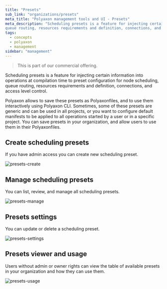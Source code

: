```yaml
---
title: "Presets"
sub_link: "organizations/presets"
meta_title: "Polyaxon management tools and UI - Presets"
meta_description: "Scheduling presets is a feature for injecting certain information into operations at compilation time to preset configuration for node scheduling,
queue routing, resources requirements and definition, connections, and access level control."
tags:
  - concepts
  - polyaxon
  - management
sidebar: "management"
---
```


<blockquote class="commercial">This is part of our commercial offering.</blockquote>

Scheduling presets is a feature for injecting certain information into operations at compilation time to preset configuration for node scheduling,
queue routing, resources requirements and definition, connections, and access level control.

Polyaxon allows to save these presets as Polyaxonfiles, and to use them interactively using Polyaxon CLI. 
Sometimes, some of these presets are generic and can be used in all projects, or you want to configure default 
manifests to be applied to all operations started by a user or in a specific project. 
You can save presets in your organization, and allow users to use them in their Polyaxonfiles.

## Create scheduling presets

If you have admin access you can create new scheduling preset.

![presets-create](../../../../content/images/dashboard/presets/create.png)


## Manage scheduling presets

You can list, review, and manage all scheduling presets.

![presets-manage](../../../../content/images/dashboard/presets/manage.png)

## Presets settings

You can update or delete a scheduling preset.

![presets-settings](../../../../content/images/dashboard/presets/settings.png)

## Presets viewer and usage

Users without admin or owner rights can view the table of available presets in your organization and how they can use them.

![presets-usage](../../../../content/images/dashboard/presets/usage.png)
